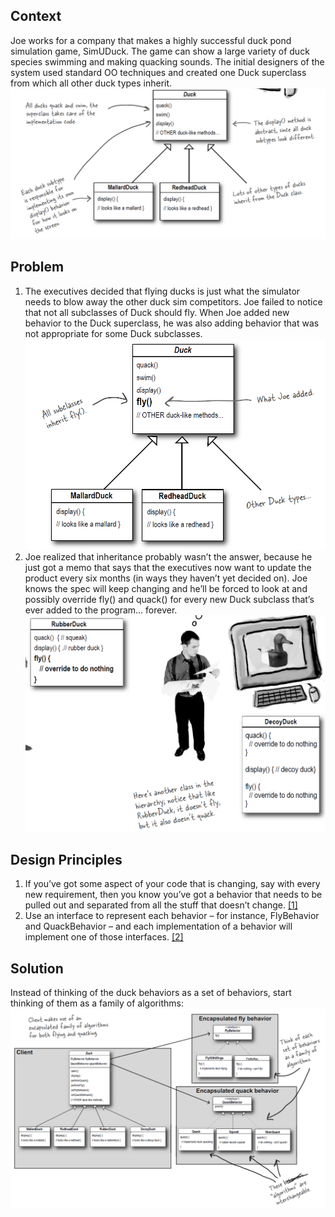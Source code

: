 ## Context
Joe works for a company that makes a highly successful duck pond simulation game, SimUDuck. The game can show a large variety of
duck species swimming and making quacking sounds. The initial designers of the system used standard OO techniques and created
one Duck superclass from which all other duck types inherit.
![image](../../images/strategy/context.PNG)

## Problem
1. The executives decided that flying ducks is just what the simulator needs to blow away the other duck sim competitors. Joe failed to notice that not all subclasses of Duck should fly. When Joe added new behavior to the Duck superclass, he was also adding
behavior that was not appropriate for some Duck subclasses.
![image](../../images/strategy/problem-1.PNG)
2. Joe realized that inheritance probably wasn’t the answer, because he just got a memo that says that the executives now want to update the product every six months (in ways they haven’t yet decided on). Joe knows the spec will keep changing and he’ll be forced to look at and possibly override fly() and quack() for every new Duck subclass that’s ever added to the program... forever.
![image](../../images/strategy/problem-2.PNG)

## Design Principles
1. If you’ve got some aspect of your code that is changing, say with every new requirement, then you know you’ve got a behavior that needs to be pulled out and separated from all the stuff that doesn’t change. [[1]](../../design_principles.md#L2)
2. Use an interface to represent each behavior – for instance, FlyBehavior and QuackBehavior – and each implementation of a behavior will implement one of those interfaces. [[2]](../../design_principles.md#L3)

## Solution
Instead of thinking of the duck behaviors as a set of behaviors, start thinking of them as a family of algorithms:
![image](../../images/strategy/solution.PNG)

